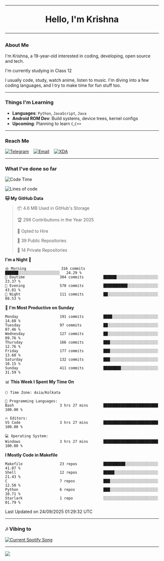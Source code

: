 <h1 align="center"><hr>Hello, I'm Krishna<hr></h1>

### About Me

I'm Krishna, a 19-year-old interested in coding, developing, open source and tech.

I'm currently studying in Class 12

I usually code, study, watch anime, listen to music. I'm diving into a few coding languages, and I try to make time for fun stuff too.

---

### Things I'm Learning

- **Languages**: `Python`, `JavaScript`, `Java`
- **Android ROM Dev**: Build systems, device trees, kernel configs
- **Upcoming**: Planning to learn `C`,`C++`
 
---

### Reach Me
<a href="https://telegram.me/pure_soul_kk"><img src="https://img.shields.io/badge/Telegram-2CA5E0?style=flat-square&logo=telegram&logoColor=white" alt="Telegram"/></a>&nbsp;&nbsp;&nbsp;
<a href="mailto:krishnakripa34567@gmail.com"><img src="https://img.shields.io/badge/Email-D14836?style=flat-square&logo=gmail&logoColor=white" alt="Email"/></a>&nbsp;&nbsp;&nbsp;
<a href="https://xdaforums.com/m/pure-soul-kk.12553929/"><img src="https://img.shields.io/badge/XDA-F59714?style=flat-square&logo=xda-developers&logoColor=white" alt="XDA"/></a>

---

### What I've done so far

<!--START_SECTION:waka-->
![Code Time](http://img.shields.io/badge/Code%20Time-13%20hrs%2036%20mins-blue)

![Lines of code](https://img.shields.io/badge/From%20Hello%20World%20I%27ve%20Written-129.6%20thousand%20lines%20of%20code-blue)

**🐱 My GitHub Data** 

> 📦 4.6 MB Used in GitHub's Storage 
 > 
> 🏆 298 Contributions in the Year 2025
 > 
> 💼 Opted to Hire
 > 
> 📜 39 Public Repositories 
 > 
> 🔑 14 Private Repositories 
 > 
**I'm a Night 🦉** 

```text
🌞 Morning                316 commits         ██████░░░░░░░░░░░░░░░░░░░   24.29 % 
🌆 Daytime                304 commits         ██████░░░░░░░░░░░░░░░░░░░   23.37 % 
🌃 Evening                570 commits         ███████████░░░░░░░░░░░░░░   43.81 % 
🌙 Night                  111 commits         ██░░░░░░░░░░░░░░░░░░░░░░░   08.53 % 
```
📅 **I'm Most Productive on Sunday** 

```text
Monday                   191 commits         ████░░░░░░░░░░░░░░░░░░░░░   14.68 % 
Tuesday                  97 commits          ██░░░░░░░░░░░░░░░░░░░░░░░   07.46 % 
Wednesday                127 commits         ██░░░░░░░░░░░░░░░░░░░░░░░   09.76 % 
Thursday                 166 commits         ███░░░░░░░░░░░░░░░░░░░░░░   12.76 % 
Friday                   177 commits         ███░░░░░░░░░░░░░░░░░░░░░░   13.60 % 
Saturday                 132 commits         ███░░░░░░░░░░░░░░░░░░░░░░   10.15 % 
Sunday                   411 commits         ████████░░░░░░░░░░░░░░░░░   31.59 % 
```


📊 **This Week I Spent My Time On** 

```text
🕑︎ Time Zone: Asia/Kolkata

💬 Programming Languages: 
Bash                     3 hrs 27 mins       █████████████████████████   100.00 % 

🔥 Editors: 
VS Code                  3 hrs 27 mins       █████████████████████████   100.00 % 

💻 Operating System: 
Windows                  3 hrs 27 mins       █████████████████████████   100.00 % 
```

**I Mostly Code in Makefile** 

```text
Makefile                 23 repos            ██████████░░░░░░░░░░░░░░░   41.07 % 
Shell                    12 repos            █████░░░░░░░░░░░░░░░░░░░░   21.43 % 
C                        7 repos             ███░░░░░░░░░░░░░░░░░░░░░░   12.50 % 
Python                   6 repos             ███░░░░░░░░░░░░░░░░░░░░░░   10.71 % 
Starlark                 1 repo              ░░░░░░░░░░░░░░░░░░░░░░░░░   01.79 % 
```




 Last Updated on 24/09/2025 01:29:32 UTC
<!--END_SECTION:waka-->

---

### 🎶 Vibing to

<a href="https://open.spotify.com/user/6y2iwhip99wg1mgyrl7gyphpq">
  <img
    src="https://puresoulkk.pythonanywhere.com?theme=dark&eq_color=rainbow"
    alt="Current Spotify Song"
  />
</a>

---

<img src="https://komarev.com/ghpvc/?username=pure-soul-kk&label=Profile%20Views&color=000000&style=flat">
